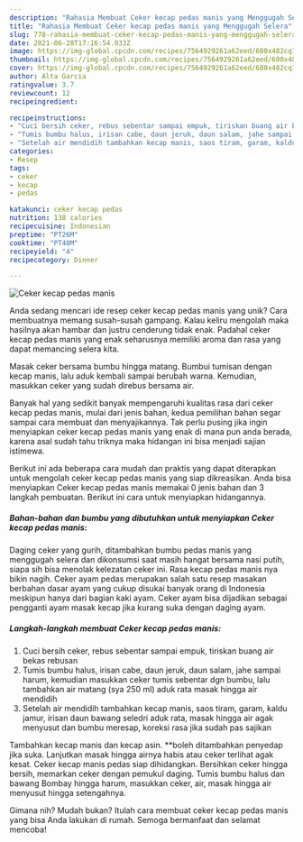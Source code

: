 ```yaml
---
description: "Rahasia Membuat Ceker kecap pedas manis yang Menggugah Selera"
title: "Rahasia Membuat Ceker kecap pedas manis yang Menggugah Selera"
slug: 778-rahasia-membuat-ceker-kecap-pedas-manis-yang-menggugah-selera
date: 2021-06-28T17:16:54.033Z
image: https://img-global.cpcdn.com/recipes/7564929261a62eed/680x482cq70/ceker-kecap-pedas-manis-foto-resep-utama.jpg
thumbnail: https://img-global.cpcdn.com/recipes/7564929261a62eed/680x482cq70/ceker-kecap-pedas-manis-foto-resep-utama.jpg
cover: https://img-global.cpcdn.com/recipes/7564929261a62eed/680x482cq70/ceker-kecap-pedas-manis-foto-resep-utama.jpg
author: Alta Garcia
ratingvalue: 3.7
reviewcount: 12
recipeingredient:

recipeinstructions:
- "Cuci bersih ceker, rebus sebentar sampai empuk, tiriskan buang air bekas rebusan"
- "Tumis bumbu halus, irisan cabe, daun jeruk, daun salam, jahe sampai harum, kemudian masukkan ceker tumis sebentar dgn bumbu, lalu tambahkan air matang (sya 250 ml) aduk rata masak hingga air mendidih"
- "Setelah air mendidih tambahkan kecap manis, saos tiram, garam, kaldu jamur, irisan daun bawang seledri aduk rata, masak hingga air agak menyusut dan bumbu meresap, koreksi rasa jika sudah pas sajikan"
categories:
- Resep
tags:
- ceker
- kecap
- pedas

katakunci: ceker kecap pedas 
nutrition: 138 calories
recipecuisine: Indonesian
preptime: "PT26M"
cooktime: "PT40M"
recipeyield: "4"
recipecategory: Dinner

---
```



![Ceker kecap pedas manis](https://img-global.cpcdn.com/recipes/7564929261a62eed/680x482cq70/ceker-kecap-pedas-manis-foto-resep-utama.jpg)

Anda sedang mencari ide resep ceker kecap pedas manis yang unik? Cara membuatnya memang susah-susah gampang. Kalau keliru mengolah maka hasilnya akan hambar dan justru cenderung tidak enak. Padahal ceker kecap pedas manis yang enak seharusnya memiliki aroma dan rasa yang dapat memancing selera kita.

Masak ceker bersama bumbu hingga matang. Bumbui tumisan dengan kecap manis, lalu aduk kembali sampai berubah warna. Kemudian, masukkan ceker yang sudah direbus bersama air.

Banyak hal yang sedikit banyak mempengaruhi kualitas rasa dari ceker kecap pedas manis, mulai dari jenis bahan, kedua pemilihan bahan segar sampai cara membuat dan menyajikannya. Tak perlu pusing jika ingin menyiapkan ceker kecap pedas manis yang enak di mana pun anda berada, karena asal sudah tahu triknya maka hidangan ini bisa menjadi sajian istimewa.


Berikut ini ada beberapa cara mudah dan praktis yang dapat diterapkan untuk mengolah ceker kecap pedas manis yang siap dikreasikan. Anda bisa menyiapkan Ceker kecap pedas manis memakai 0 jenis bahan dan 3 langkah pembuatan. Berikut ini cara untuk menyiapkan hidangannya.

<!--inarticleads1-->

##### Bahan-bahan dan bumbu yang dibutuhkan untuk menyiapkan Ceker kecap pedas manis:



Daging ceker yang gurih, ditambahkan bumbu pedas manis yang menggugah selera dan dikonsumsi saat masih hangat bersama nasi putih, siapa sih bisa menolak kelezatan ceker ini. Rasa kecap pedas manis nya bikin nagih. Ceker ayam pedas merupakan salah satu resep masakan berbahan dasar ayam yang cukup disukai banyak orang di Indonesia meskipun hanya dari bagian kaki ayam. Ceker ayam bisa dijadikan sebagai pengganti ayam masak kecap jika kurang suka dengan daging ayam. 

<!--inarticleads2-->

##### Langkah-langkah membuat Ceker kecap pedas manis:

1. Cuci bersih ceker, rebus sebentar sampai empuk, tiriskan buang air bekas rebusan
1. Tumis bumbu halus, irisan cabe, daun jeruk, daun salam, jahe sampai harum, kemudian masukkan ceker tumis sebentar dgn bumbu, lalu tambahkan air matang (sya 250 ml) aduk rata masak hingga air mendidih
1. Setelah air mendidih tambahkan kecap manis, saos tiram, garam, kaldu jamur, irisan daun bawang seledri aduk rata, masak hingga air agak menyusut dan bumbu meresap, koreksi rasa jika sudah pas sajikan


Tambahkan kecap manis dan kecap asin. **boleh ditambahkan penyedap jika suka. Lanjutkan masak hingga airnya habis atau ceker terlihat agak kesat. Ceker kecap manis pedas siap dihidangkan. Bersihkan ceker hingga bersih, memarkan ceker dengan pemukul daging. Tumis bumbu halus dan bawang Bombay hingga harum, masukkan ceker, air, masak hingga air menyusut hingga setengahnya. 

Gimana nih? Mudah bukan? Itulah cara membuat ceker kecap pedas manis yang bisa Anda lakukan di rumah. Semoga bermanfaat dan selamat mencoba!
